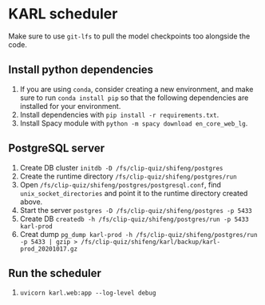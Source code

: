 # KARL scheduler

Make sure to use `git-lfs` to pull the model checkpoints too alongside the code.

## Install python dependencies
1. If you are using `conda`, consider creating a new environment, and make sure
   to run `conda install pip` so that the following dependencies are installed
   for your environment.
2. Install dependencies with `pip install -r requirements.txt`.
3. Install Spacy module with `python -m spacy download en_core_web_lg`.

## PostgreSQL server
1. Create DB cluster `initdb -D /fs/clip-quiz/shifeng/postgres`
2. Create the runtime directory `/fs/clip-quiz/shifeng/postgres/run`
3. Open `/fs/clip-quiz/shifeng/postgres/postgresql.conf`, find `unix_socket_directories` and point it to the runtime directory created above. 
4. Start the server `postgres -D /fs/clip-quiz/shifeng/postgres -p 5433`
5. Create DB `createdb -h /fs/clip-quiz/shifeng/postgres/run -p 5433 karl-prod`
6. Creat dump `pg_dump karl-prod -h /fs/clip-quiz/shifeng/postgres/run -p 5433 | gzip > /fs/clip-quiz/shifeng/karl/backup/karl-prod_20201017.gz`

## Run the scheduler
1. `uvicorn karl.web:app --log-level debug`

